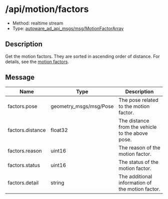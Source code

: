 # /api/motion/factors

- Method: realtime stream
- Type: [autoware_ad_api_msgs/msg/MotionFactorArray](../../../types/autoware_ad_api_msgs/msg/motion_factor_array.md)

## Description

Get the motion factors. They are sorted in ascending order of distance.
For details, see the [motion factors](./index.md).

## Message

| Name             | Type                   | Description                                      |
| ---------------- | ---------------------- | ------------------------------------------------ |
| factors.pose     | geometry_msgs/msg/Pose | The pose related to the motion factor.           |
| factors.distance | float32                | The distance from the vehicle to the above pose. |
| factors.reason   | uint16                 | The reason of the motion factor.                 |
| factors.status   | uint16                 | The status of the motion factor.                 |
| factors.detail   | string                 | The additional information of the motion factor. |
